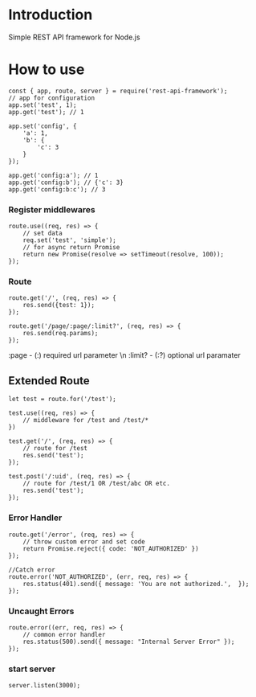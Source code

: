 # Introduction
Simple REST API framework for Node.js

# How to use
```
const { app, route, server } = require('rest-api-framework');
// app for configuration
app.set('test', 1);
app.get('test'); // 1

app.set('config', {
    'a': 1,
    'b': {
        'c': 3
    }
});

app.get('config:a'); // 1
app.get('config:b'); // {'c': 3}
app.get('config:b:c'); // 3

```

### Register middlewares
```
route.use((req, res) => {
    // set data
    req.set('test', 'simple');
    // for async return Promise
    return new Promise(resolve => setTimeout(resolve, 100));
});
```
### Route
```
route.get('/', (req, res) => {
    res.send({test: 1});
});

route.get('/page/:page/:limit?', (req, res) => {
    res.send(req.params);
});
```
:page - (:) required url parameter \n
:limit? - (:?) optional url paramater

## Extended Route
```
let test = route.for('/test');

test.use((req, res) => {
    // middleware for /test and /test/*
})

test.get('/', (req, res) => {
    // route for /test
    res.send('test');
});

test.post('/:uid', (req, res) => {
    // route for /test/1 OR /test/abc OR etc.
    res.send('test');
});
```

### Error Handler
```
route.get('/error', (req, res) => {
    // throw custom error and set code
    return Promise.reject({ code: 'NOT_AUTHORIZED' })
});

//Catch error
route.error('NOT_AUTHORIZED', (err, req, res) => {
    res.status(401).send({ message: 'You are not authorized.',  });
});
```

### Uncaught Errors
```
route.error((err, req, res) => {
    // common error handler
    res.status(500).send({ message: "Internal Server Error" });
});
```

### start server
```
server.listen(3000);
```